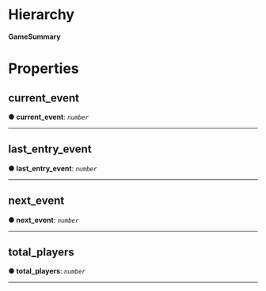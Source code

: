 

# Hierarchy

**GameSummary**

# Properties

<a id="current_event"></a>

##  current_event

**●  current_event**:  *`number`* 

___

<a id="last_entry_event"></a>

##  last_entry_event

**●  last_entry_event**:  *`number`* 

___

<a id="next_event"></a>

##  next_event

**●  next_event**:  *`number`* 

___

<a id="total_players"></a>

##  total_players

**●  total_players**:  *`number`* 

___

